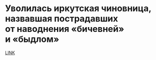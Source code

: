 # Уволилась иркутская чиновница, назвавшая пострадавших от наводнения «бичевней» и «быдлом»



[LINK](https://varlamov.ru/3598657.html)